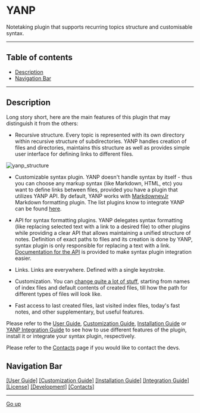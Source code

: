 YANP
====

Notetaking plugin that supports recurring topics structure and customisable syntax.

-----

Table of contents
-----------------

+ [Description]()
+ [Navigation Bar]()

-----

Description
-----------

Long story short, here are the main features of this plugin that may distinguish it from the others:

+ Recursive structure. Every topic is represented with its own directory within recursive structure of subdirectories. YANP handles creation of files and directories, maintains this structure as well as provides simple user interface for defining links to different files.

![yanp_structure](https://user-images.githubusercontent.com/85287376/134817650-0c85ec16-f513-4714-b312-7906abf0494a.png "graph of YANP structure")

+ Customizable syntax plugin. YANP doesn't handle syntax by itself - thus you can choose any markup syntax (like Markdown, HTML, etc) you want to define links between files, provided you have a plugin that utilizes YANP API. By default, YANP works with [MarkdowneyJr](https://github.com/boson-joe/markdowneyJR) Markdown formatting plugin. The list plugins know to integrate YANP can be found [here](https://github.com/boson-joe/YANP/wiki/YANP-List-of-known-syntax-formatting-plugins).

+ API for syntax formatting plugins. YANP delegates syntax formatting (like replacing selected text with a link to a desired file) to other plugins while providing a clear API that allows maintaining a unified structure of notes. Definition of exact paths to files and its creation is done by YANP, syntax plugin is only responsible for replacing a text with a link. [Documentation for the API](https://github.com/boson-joe/YANP/wiki/YANP-Integration-Guide) is provided to make syntax plugin integration easier.

+ Links. Links are everywhere. Defined with a single keystroke.

+ Customization. You can [change quite a lot of stuff](https://github.com/boson-joe/YANP/wiki/YANP-Customization-Guide), starting from names of index files and default contents of created files, till how the path for different types of files will look like.

+ Fast access to last created files, last visited index files, today's fast notes, and other supplementary, but useful features. 

Please refer to the [User Guide](https://github.com/boson-joe/YANP/wiki/YANP-User-Guide), [Customization Guide](https://github.com/boson-joe/YANP/wiki/YANP-Customization-Guide), [Installation Guide](https://github.com/boson-joe/YANP/wiki/YANP-Installation-Guide) or [YANP Integration Guide](https://github.com/boson-joe/YANP/wiki/YANP-Integration-Guide) to see how to use different features of the plugin, install it or integrate your syntax plugin, respectively.

Please refer to the [Contacts](https://github.com/boson-joe/YANP/wiki/YANP-Contacts) page if you would like to contact the devs.


Navigation Bar
--------------

[[User Guide]](https://github.com/boson-joe/YANP/wiki/YANP-User-Guide)
[[Customization Guide]](https://github.com/boson-joe/YANP/wiki/YANP-Customization-Guide)
[[Installation Guide]](https://github.com/boson-joe/YANP/wiki/YANP-Installation-Guide)
[[Integration Guide]](https://github.com/boson-joe/YANP/wiki/YANP-Integration-Guide)
[[License]](https://github.com/boson-joe/YANP/blob/master/license.txt)
[[Development]](https://github.com/boson-joe/YANP/wiki/YANP-Development)
[[Contacts]](https://github.com/boson-joe/YANP/wiki/YANP-Contacts) 

-----

[Go up]()
